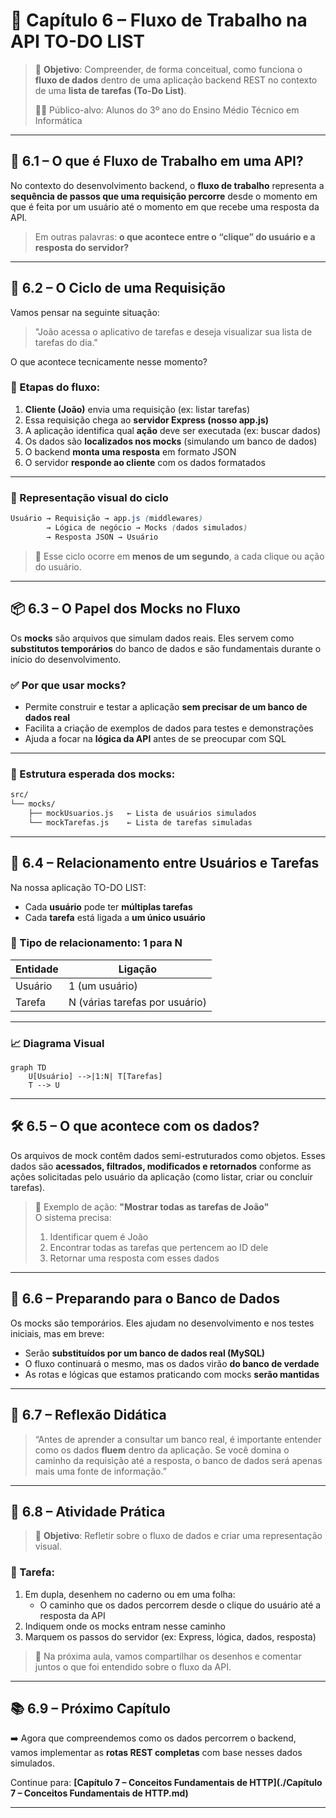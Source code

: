 # 🔄 Capítulo 6 – Fluxo de Trabalho na API TO-DO LIST

> 🎯 **Objetivo**: Compreender, de forma conceitual, como funciona o **fluxo de dados** dentro de uma aplicação backend REST no contexto de uma **lista de tarefas (To-Do List)**.
>
> 🧑‍🎓 Público-alvo: Alunos do 3º ano do Ensino Médio Técnico em Informática

---

## 🧩 6.1 – O que é Fluxo de Trabalho em uma API?

No contexto do desenvolvimento backend, o **fluxo de trabalho** representa a **sequência de passos que uma requisição percorre** desde o momento em que é feita por um usuário até o momento em que recebe uma resposta da API.

> Em outras palavras: **o que acontece entre o “clique” do usuário e a resposta do servidor?**

---

## 🧠 6.2 – O Ciclo de uma Requisição

Vamos pensar na seguinte situação:

> "João acessa o aplicativo de tarefas e deseja visualizar sua lista de tarefas do dia."

O que acontece tecnicamente nesse momento?

### 🧭 Etapas do fluxo:

1. **Cliente (João)** envia uma requisição (ex: listar tarefas)
2. Essa requisição chega ao **servidor Express (nosso app.js)**
3. A aplicação identifica qual **ação** deve ser executada (ex: buscar dados)
4. Os dados são **localizados nos mocks** (simulando um banco de dados)
5. O backend **monta uma resposta** em formato JSON
6. O servidor **responde ao cliente** com os dados formatados

---

### 🔁 Representação visual do ciclo

```css
Usuário → Requisição → app.js (middlewares)
        → Lógica de negócio → Mocks (dados simulados)
        → Resposta JSON → Usuário
```

> 🧠 Esse ciclo ocorre em **menos de um segundo**, a cada clique ou ação do usuário.

---

## 📦 6.3 – O Papel dos Mocks no Fluxo

Os **mocks** são arquivos que simulam dados reais. Eles servem como **substitutos temporários** do banco de dados e são fundamentais durante o início do desenvolvimento.

### ✅ Por que usar mocks?

- Permite construir e testar a aplicação **sem precisar de um banco de dados real**
- Facilita a criação de exemplos de dados para testes e demonstrações
- Ajuda a focar na **lógica da API** antes de se preocupar com SQL

---

### 📂 Estrutura esperada dos mocks:

```bash
src/
└── mocks/
    ├── mockUsuarios.js   ← Lista de usuários simulados
    └── mockTarefas.js    ← Lista de tarefas simuladas
```

---

## 🔗 6.4 – Relacionamento entre Usuários e Tarefas

Na nossa aplicação TO-DO LIST:

- Cada **usuário** pode ter **múltiplas tarefas**
- Cada **tarefa** está ligada a **um único usuário**

### 🔁 Tipo de relacionamento: **1 para N**

| Entidade | Ligação                        |
| -------- | ------------------------------ |
| Usuário  | 1 (um usuário)                 |
| Tarefa   | N (várias tarefas por usuário) |

---

### 📈 Diagrama Visual

```mermaid
graph TD
    U[Usuário] -->|1:N| T[Tarefas]
    T --> U
```

---

## 🛠️ 6.5 – O que acontece com os dados?

Os arquivos de mock contêm dados semi-estruturados como objetos. Esses dados são **acessados, filtrados, modificados e retornados** conforme as ações solicitadas pelo usuário da aplicação (como listar, criar ou concluir tarefas).

> 📌 Exemplo de ação: **"Mostrar todas as tarefas de João"**  
> O sistema precisa:
>
> 1. Identificar quem é João
> 2. Encontrar todas as tarefas que pertencem ao ID dele
> 3. Retornar uma resposta com esses dados

---

## 🧱 6.6 – Preparando para o Banco de Dados

Os mocks são temporários. Eles ajudam no desenvolvimento e nos testes iniciais, mas em breve:

- Serão **substituídos por um banco de dados real (MySQL)**
- O fluxo continuará o mesmo, mas os dados virão **do banco de verdade**
- As rotas e lógicas que estamos praticando com mocks **serão mantidas**

---

## 🤔 6.7 – Reflexão Didática

> “Antes de aprender a consultar um banco real, é importante entender como os dados **fluem** dentro da aplicação. Se você domina o caminho da requisição até a resposta, o banco de dados será apenas mais uma fonte de informação.”

---

## 🧠 6.8 – Atividade Prática

> 🎯 **Objetivo**: Refletir sobre o fluxo de dados e criar uma representação visual.

### 📝 Tarefa:

1. Em dupla, desenhem no caderno ou em uma folha:
   - O caminho que os dados percorrem desde o clique do usuário até a resposta da API
2. Indiquem onde os mocks entram nesse caminho
3. Marquem os passos do servidor (ex: Express, lógica, dados, resposta)

> 💬 Na próxima aula, vamos compartilhar os desenhos e comentar juntos o que foi entendido sobre o fluxo da API.

---

## 📚 6.9 – Próximo Capítulo

➡️ Agora que compreendemos como os dados percorrem o backend, vamos implementar as **rotas REST completas** com base nesses dados simulados.

Continue para: **[Capítulo 7 – Conceitos Fundamentais de HTTP](./Capítulo 7 – Conceitos Fundamentais de HTTP.md)**

---

